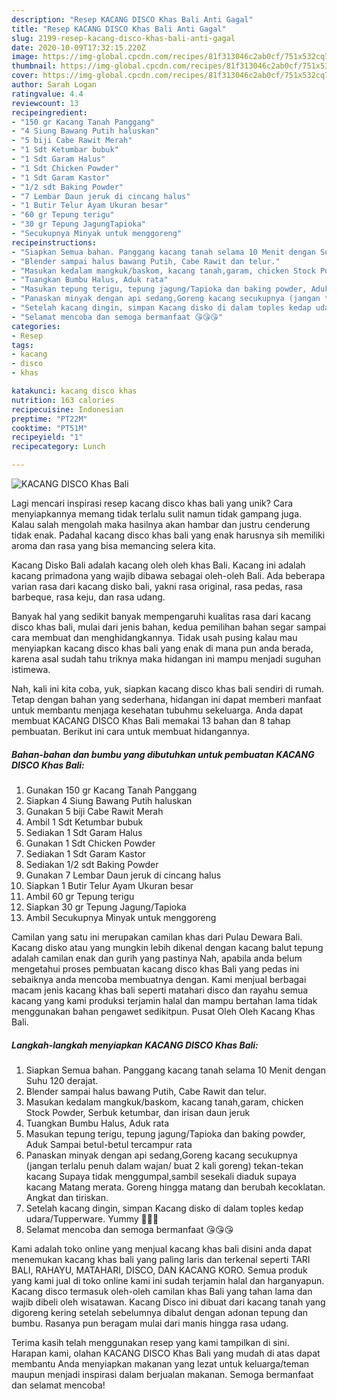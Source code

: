 ```yaml
---
description: "Resep KACANG DISCO Khas Bali Anti Gagal"
title: "Resep KACANG DISCO Khas Bali Anti Gagal"
slug: 2199-resep-kacang-disco-khas-bali-anti-gagal
date: 2020-10-09T17:32:15.220Z
image: https://img-global.cpcdn.com/recipes/81f313046c2ab0cf/751x532cq70/kacang-disco-khas-bali-foto-resep-utama.jpg
thumbnail: https://img-global.cpcdn.com/recipes/81f313046c2ab0cf/751x532cq70/kacang-disco-khas-bali-foto-resep-utama.jpg
cover: https://img-global.cpcdn.com/recipes/81f313046c2ab0cf/751x532cq70/kacang-disco-khas-bali-foto-resep-utama.jpg
author: Sarah Logan
ratingvalue: 4.4
reviewcount: 13
recipeingredient:
- "150 gr Kacang Tanah Panggang"
- "4 Siung Bawang Putih haluskan"
- "5 biji Cabe Rawit Merah"
- "1 Sdt Ketumbar bubuk"
- "1 Sdt Garam Halus"
- "1 Sdt Chicken Powder"
- "1 Sdt Garam Kastor"
- "1/2 sdt Baking Powder"
- "7 Lembar Daun jeruk di cincang halus"
- "1 Butir Telur Ayam Ukuran besar"
- "60 gr Tepung terigu"
- "30 gr Tepung JagungTapioka"
- "Secukupnya Minyak untuk menggoreng"
recipeinstructions:
- "Siapkan Semua bahan. Panggang kacang tanah selama 10 Menit dengan Suhu 120 derajat."
- "Blender sampai halus bawang Putih, Cabe Rawit dan telur."
- "Masukan kedalam mangkuk/baskom, kacang tanah,garam, chicken Stock Powder, Serbuk ketumbar, dan irisan daun jeruk"
- "Tuangkan Bumbu Halus, Aduk rata"
- "Masukan tepung terigu, tepung jagung/Tapioka dan baking powder, Aduk Sampai betul-betul tercampur rata"
- "Panaskan minyak dengan api sedang,Goreng kacang secukupnya (jangan terlalu penuh dalam wajan/ buat 2 kali goreng) tekan-tekan kacang Supaya tidak menggumpal,sambil sesekali diaduk supaya kacang Matang merata. Goreng hingga matang dan berubah kecoklatan. Angkat dan tiriskan."
- "Setelah kacang dingin, simpan Kacang disko di dalam toples kedap udara/Tupperware. Yummy 🤤🤤🤤"
- "Selamat mencoba dan semoga bermanfaat 😘😘😘"
categories:
- Resep
tags:
- kacang
- disco
- khas

katakunci: kacang disco khas 
nutrition: 163 calories
recipecuisine: Indonesian
preptime: "PT22M"
cooktime: "PT51M"
recipeyield: "1"
recipecategory: Lunch

---
```



![KACANG DISCO Khas Bali](https://img-global.cpcdn.com/recipes/81f313046c2ab0cf/751x532cq70/kacang-disco-khas-bali-foto-resep-utama.jpg)

Lagi mencari inspirasi resep kacang disco khas bali yang unik? Cara menyiapkannya memang tidak terlalu sulit namun tidak gampang juga. Kalau salah mengolah maka hasilnya akan hambar dan justru cenderung tidak enak. Padahal kacang disco khas bali yang enak harusnya sih memiliki aroma dan rasa yang bisa memancing selera kita.

Kacang Disko Bali adalah kacang oleh oleh khas Bali. Kacang ini adalah kacang primadona yang wajib dibawa sebagai oleh-oleh Bali. Ada beberapa varian rasa dari kacang disko bali, yakni rasa original, rasa pedas, rasa barbeque, rasa keju, dan rasa udang.

Banyak hal yang sedikit banyak mempengaruhi kualitas rasa dari kacang disco khas bali, mulai dari jenis bahan, kedua pemilihan bahan segar sampai cara membuat dan menghidangkannya. Tidak usah pusing kalau mau menyiapkan kacang disco khas bali yang enak di mana pun anda berada, karena asal sudah tahu triknya maka hidangan ini mampu menjadi suguhan istimewa.


Nah, kali ini kita coba, yuk, siapkan kacang disco khas bali sendiri di rumah. Tetap dengan bahan yang sederhana, hidangan ini dapat memberi manfaat untuk membantu menjaga kesehatan tubuhmu sekeluarga. Anda dapat membuat KACANG DISCO Khas Bali memakai 13 bahan dan 8 tahap pembuatan. Berikut ini cara untuk membuat hidangannya.

<!--inarticleads1-->

##### Bahan-bahan dan bumbu yang dibutuhkan untuk pembuatan KACANG DISCO Khas Bali:

1. Gunakan 150 gr Kacang Tanah Panggang
1. Siapkan 4 Siung Bawang Putih haluskan
1. Gunakan 5 biji Cabe Rawit Merah
1. Ambil 1 Sdt Ketumbar bubuk
1. Sediakan 1 Sdt Garam Halus
1. Gunakan 1 Sdt Chicken Powder
1. Sediakan 1 Sdt Garam Kastor
1. Sediakan 1/2 sdt Baking Powder
1. Gunakan 7 Lembar Daun jeruk di cincang halus
1. Siapkan 1 Butir Telur Ayam Ukuran besar
1. Ambil 60 gr Tepung terigu
1. Siapkan 30 gr Tepung Jagung/Tapioka
1. Ambil Secukupnya Minyak untuk menggoreng


Camilan yang satu ini merupakan camilan khas dari Pulau Dewara Bali. Kacang disko atau yang mungkin lebih dikenal dengan kacang balut tepung adalah camilan enak dan gurih yang pastinya Nah, apabila anda belum mengetahui proses pembuatan kacang disco khas Bali yang pedas ini sebaiknya anda mencoba membuatnya dengan. Kami menjual berbagai macam jenis kacang khas bali seperti matahari disco dan rayahu semua kacang yang kami produksi terjamin halal dan mampu bertahan lama tidak menggunakan bahan pengawet sedikitpun. Pusat Oleh Oleh Kacang Khas Bali. 

<!--inarticleads2-->

##### Langkah-langkah menyiapkan KACANG DISCO Khas Bali:

1. Siapkan Semua bahan. Panggang kacang tanah selama 10 Menit dengan Suhu 120 derajat.
1. Blender sampai halus bawang Putih, Cabe Rawit dan telur.
1. Masukan kedalam mangkuk/baskom, kacang tanah,garam, chicken Stock Powder, Serbuk ketumbar, dan irisan daun jeruk
1. Tuangkan Bumbu Halus, Aduk rata
1. Masukan tepung terigu, tepung jagung/Tapioka dan baking powder, Aduk Sampai betul-betul tercampur rata
1. Panaskan minyak dengan api sedang,Goreng kacang secukupnya (jangan terlalu penuh dalam wajan/ buat 2 kali goreng) tekan-tekan kacang Supaya tidak menggumpal,sambil sesekali diaduk supaya kacang Matang merata. Goreng hingga matang dan berubah kecoklatan. Angkat dan tiriskan.
1. Setelah kacang dingin, simpan Kacang disko di dalam toples kedap udara/Tupperware. Yummy 🤤🤤🤤
1. Selamat mencoba dan semoga bermanfaat 😘😘😘


Kami adalah toko online yang menjual kacang khas bali disini anda dapat menemukan kacang khas bali yang paling laris dan terkenal seperti TARI BALI, RAHAYU, MATAHARI, DISCO, DAN KACANG KORO. Semua produk yang kami jual di toko online kami ini sudah terjamin halal dan harganyapun. Kacang disco termasuk oleh-oleh camilan khas Bali yang tahan lama dan wajib dibeli oleh wisatawan. Kacang Disco ini dibuat dari kacang tanah yang digoreng kering setelah sebelumnya dibalut dengan adonan tepung dan bumbu. Rasanya pun beragam mulai dari manis hingga rasa udang. 

Terima kasih telah menggunakan resep yang kami tampilkan di sini. Harapan kami, olahan KACANG DISCO Khas Bali yang mudah di atas dapat membantu Anda menyiapkan makanan yang lezat untuk keluarga/teman maupun menjadi inspirasi dalam berjualan makanan. Semoga bermanfaat dan selamat mencoba!
